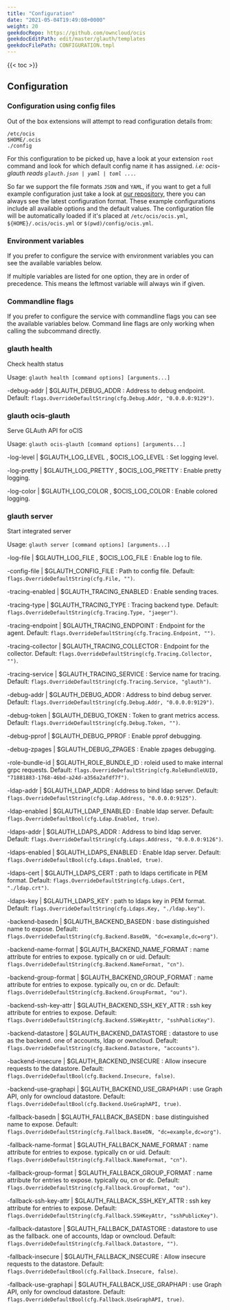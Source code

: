 ```yaml
---
title: "Configuration"
date: "2021-05-04T19:49:08+0000"
weight: 20
geekdocRepo: https://github.com/owncloud/ocis
geekdocEditPath: edit/master/glauth/templates
geekdocFilePath: CONFIGURATION.tmpl
---
```


{{< toc >}}

## Configuration

### Configuration using config files

Out of the box extensions will attempt to read configuration details from:

```console
/etc/ocis
$HOME/.ocis
./config
```

For this configuration to be picked up, have a look at your extension `root` command and look for which default config name it has assigned. *i.e: ocis-glauth reads `glauth.json | yaml | toml ...`*.

So far we support the file formats `JSON` and `YAML`, if you want to get a full example configuration just take a look at [our repository](https://github.com/owncloud/ocis/tree/master/glauth/config), there you can always see the latest configuration format. These example configurations include all available options and the default values. The configuration file will be automatically loaded if it's placed at `/etc/ocis/ocis.yml`, `${HOME}/.ocis/ocis.yml` or `$(pwd)/config/ocis.yml`.

### Environment variables

If you prefer to configure the service with environment variables you can see the available variables below.

If multiple variables are listed for one option, they are in order of precedence. This means the leftmost variable will always win if given.

### Commandline flags

If you prefer to configure the service with commandline flags you can see the available variables below. Command line flags are only working when calling the subcommand directly.

### glauth health

Check health status

Usage: `glauth health [command options] [arguments...]`

-debug-addr |  $GLAUTH_DEBUG_ADDR
: Address to debug endpoint. Default: `flags.OverrideDefaultString(cfg.Debug.Addr, "0.0.0.0:9129")`.

### glauth ocis-glauth

Serve GLAuth API for oCIS

Usage: `glauth ocis-glauth [command options] [arguments...]`

-log-level |  $GLAUTH_LOG_LEVEL , $OCIS_LOG_LEVEL
: Set logging level.

-log-pretty |  $GLAUTH_LOG_PRETTY , $OCIS_LOG_PRETTY
: Enable pretty logging.

-log-color |  $GLAUTH_LOG_COLOR , $OCIS_LOG_COLOR
: Enable colored logging.

### glauth server

Start integrated server

Usage: `glauth server [command options] [arguments...]`

-log-file |  $GLAUTH_LOG_FILE , $OCIS_LOG_FILE
: Enable log to file.

-config-file |  $GLAUTH_CONFIG_FILE
: Path to config file. Default: `flags.OverrideDefaultString(cfg.File, "")`.

-tracing-enabled |  $GLAUTH_TRACING_ENABLED
: Enable sending traces.

-tracing-type |  $GLAUTH_TRACING_TYPE
: Tracing backend type. Default: `flags.OverrideDefaultString(cfg.Tracing.Type, "jaeger")`.

-tracing-endpoint |  $GLAUTH_TRACING_ENDPOINT
: Endpoint for the agent. Default: `flags.OverrideDefaultString(cfg.Tracing.Endpoint, "")`.

-tracing-collector |  $GLAUTH_TRACING_COLLECTOR
: Endpoint for the collector. Default: `flags.OverrideDefaultString(cfg.Tracing.Collector, "")`.

-tracing-service |  $GLAUTH_TRACING_SERVICE
: Service name for tracing. Default: `flags.OverrideDefaultString(cfg.Tracing.Service, "glauth")`.

-debug-addr |  $GLAUTH_DEBUG_ADDR
: Address to bind debug server. Default: `flags.OverrideDefaultString(cfg.Debug.Addr, "0.0.0.0:9129")`.

-debug-token |  $GLAUTH_DEBUG_TOKEN
: Token to grant metrics access. Default: `flags.OverrideDefaultString(cfg.Debug.Token, "")`.

-debug-pprof |  $GLAUTH_DEBUG_PPROF
: Enable pprof debugging.

-debug-zpages |  $GLAUTH_DEBUG_ZPAGES
: Enable zpages debugging.

-role-bundle-id |  $GLAUTH_ROLE_BUNDLE_ID
: roleid used to make internal grpc requests. Default: `flags.OverrideDefaultString(cfg.RoleBundleUUID, "71881883-1768-46bd-a24d-a356a2afdf7f")`.

-ldap-addr |  $GLAUTH_LDAP_ADDR
: Address to bind ldap server. Default: `flags.OverrideDefaultString(cfg.Ldap.Address, "0.0.0.0:9125")`.

-ldap-enabled |  $GLAUTH_LDAP_ENABLED
: Enable ldap server. Default: `flags.OverrideDefaultBool(cfg.Ldap.Enabled, true)`.

-ldaps-addr |  $GLAUTH_LDAPS_ADDR
: Address to bind ldap server. Default: `flags.OverrideDefaultString(cfg.Ldaps.Address, "0.0.0.0:9126")`.

-ldaps-enabled |  $GLAUTH_LDAPS_ENABLED
: Enable ldap server. Default: `flags.OverrideDefaultBool(cfg.Ldaps.Enabled, true)`.

-ldaps-cert |  $GLAUTH_LDAPS_CERT
: path to ldaps certificate in PEM format. Default: `flags.OverrideDefaultString(cfg.Ldaps.Cert, "./ldap.crt")`.

-ldaps-key |  $GLAUTH_LDAPS_KEY
: path to ldaps key in PEM format. Default: `flags.OverrideDefaultString(cfg.Ldaps.Key, "./ldap.key")`.

-backend-basedn |  $GLAUTH_BACKEND_BASEDN
: base distinguished name to expose. Default: `flags.OverrideDefaultString(cfg.Backend.BaseDN, "dc=example,dc=org")`.

-backend-name-format |  $GLAUTH_BACKEND_NAME_FORMAT
: name attribute for entries to expose. typically cn or uid. Default: `flags.OverrideDefaultString(cfg.Backend.NameFormat, "cn")`.

-backend-group-format |  $GLAUTH_BACKEND_GROUP_FORMAT
: name attribute for entries to expose. typically ou, cn or dc. Default: `flags.OverrideDefaultString(cfg.Backend.GroupFormat, "ou")`.

-backend-ssh-key-attr |  $GLAUTH_BACKEND_SSH_KEY_ATTR
: ssh key attribute for entries to expose. Default: `flags.OverrideDefaultString(cfg.Backend.SSHKeyAttr, "sshPublicKey")`.

-backend-datastore |  $GLAUTH_BACKEND_DATASTORE
: datastore to use as the backend. one of accounts, ldap or owncloud. Default: `flags.OverrideDefaultString(cfg.Backend.Datastore, "accounts")`.

-backend-insecure |  $GLAUTH_BACKEND_INSECURE
: Allow insecure requests to the datastore. Default: `flags.OverrideDefaultBool(cfg.Backend.Insecure, false)`.

-backend-use-graphapi |  $GLAUTH_BACKEND_USE_GRAPHAPI
: use Graph API, only for owncloud datastore. Default: `flags.OverrideDefaultBool(cfg.Backend.UseGraphAPI, true)`.

-fallback-basedn |  $GLAUTH_FALLBACK_BASEDN
: base distinguished name to expose. Default: `flags.OverrideDefaultString(cfg.Fallback.BaseDN, "dc=example,dc=org")`.

-fallback-name-format |  $GLAUTH_FALLBACK_NAME_FORMAT
: name attribute for entries to expose. typically cn or uid. Default: `flags.OverrideDefaultString(cfg.Fallback.NameFormat, "cn")`.

-fallback-group-format |  $GLAUTH_FALLBACK_GROUP_FORMAT
: name attribute for entries to expose. typically ou, cn or dc. Default: `flags.OverrideDefaultString(cfg.Fallback.GroupFormat, "ou")`.

-fallback-ssh-key-attr |  $GLAUTH_FALLBACK_SSH_KEY_ATTR
: ssh key attribute for entries to expose. Default: `flags.OverrideDefaultString(cfg.Fallback.SSHKeyAttr, "sshPublicKey")`.

-fallback-datastore |  $GLAUTH_FALLBACK_DATASTORE
: datastore to use as the fallback. one of accounts, ldap or owncloud. Default: `flags.OverrideDefaultString(cfg.Fallback.Datastore, "")`.

-fallback-insecure |  $GLAUTH_FALLBACK_INSECURE
: Allow insecure requests to the datastore. Default: `flags.OverrideDefaultBool(cfg.Fallback.Insecure, false)`.

-fallback-use-graphapi |  $GLAUTH_FALLBACK_USE_GRAPHAPI
: use Graph API, only for owncloud datastore. Default: `flags.OverrideDefaultBool(cfg.Fallback.UseGraphAPI, true)`.

